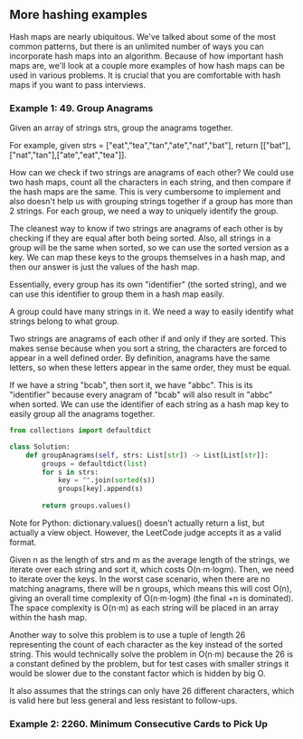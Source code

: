 ## More hashing examples

Hash maps are nearly ubiquitous. We've talked about some of the most common patterns, 
but there is an unlimited number of ways you can incorporate hash maps into an algorithm. 
Because of how important hash maps are, we'll look at a couple more examples of how hash maps can be used in various problems. 
It is crucial that you are comfortable with hash maps if you want to pass interviews.

<h3>Example 1: 49. Group Anagrams</h3>
Given an array of strings strs, group the anagrams together.

For example, given strs = ["eat","tea","tan","ate","nat","bat"], return [["bat"],["nat","tan"],["ate","eat","tea"]].

How can we check if two strings are anagrams of each other? We could use two hash maps, 
count all the characters in each string, and then compare if the hash maps are the same. 
This is very cumbersome to implement and also doesn't help us with grouping strings together 
if a group has more than 2 strings. For each group, we need a way to uniquely identify the group.

The cleanest way to know if two strings are anagrams of each other is by checking if they are equal after both being sorted. 
Also, all strings in a group will be the same when sorted, so we can use the sorted version as a key. 
We can map these keys to the groups themselves in a hash map, and then our answer is just the values of the hash map.

Essentially, every group has its own "identifier" (the sorted string), 
and we can use this identifier to group them in a hash map easily.

A group could have many strings in it. We need a way to easily identify what strings belong to what group.

Two strings are anagrams of each other if and only if they are sorted. This makes sense because when you sort a string, 
the characters are forced to appear in a well defined order. By definition, anagrams have the same letters, 
so when these letters appear in the same order, they must be equal.

If we have a string "bcab", then sort it, we have "abbc". This is its "identifier" 
because every anagram of "bcab" will also result in "abbc" when sorted. 
We can use the identifier of each string as a hash map key to easily group all the anagrams together.

```python
from collections import defaultdict

class Solution:
    def groupAnagrams(self, strs: List[str]) -> List[List[str]]:
        groups = defaultdict(list)
        for s in strs:
            key = "".join(sorted(s))
            groups[key].append(s)
        
        return groups.values()
```

Note for Python: dictionary.values() doesn't actually return a list, but actually a view object. However, 
the LeetCode judge accepts it as a valid format.

Given n as the length of strs and m as the average length of the strings, we iterate over each string and sort it, 
which costs O(n⋅m⋅logm). Then, we need to iterate over the keys. In the worst case scenario, 
when there are no matching anagrams, there will be n groups, which means this will cost O(n), 
giving an overall time complexity of O(n⋅m⋅logm) (the final +n is dominated). 
The space complexity is O(n⋅m) as each string will be placed in an array within the hash map.

Another way to solve this problem is to use a tuple of length 26 representing the count of each character 
as the key instead of the sorted string. This would technically solve the problem in O(n⋅m) 
because the 26 is a constant defined by the problem, 
but for test cases with smaller strings it would be slower due to the constant factor which is hidden by big O.

It also assumes that the strings can only have 26 different characters, 
which is valid here but less general and less resistant to follow-ups.

<h3>Example 2: 2260. Minimum Consecutive Cards to Pick Up</h3>
